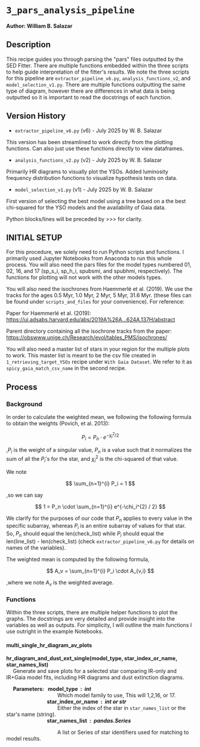 # `3_pars_analysis_pipeline`


**Author: William B. Salazar**


## Description

This recipe guides you through parsing the "pars" files outputted by the SED Fitter. There are multiple functions embedded within the three scripts to help guide interpretation of the fitter's results. We note the three scripts for this pipeline are `extractor_pipeline_v6.py`, `analysis_functions_v2`, and `model_selection_v1.py`. There are multiple functions outputting the same type of diagram, however there are differences in what data is being outputted so it is important to read the docstrings of each function.

## Version History

- `extractor_pipeline_v6.py` (v6) - July 2025 by W. B. Salazar

This version has been streamlined to work directly from the plotting functions. Can also just use these functions directly to view dataframes.

- `analysis_functions_v2.py` (v2) - July 2025 by W. B. Salazar

Primarily HR diagrams to visually plot the YSOs. Added luminosity frequency distribution functions to visualize hypothesis tests on data.

- `model_selection_v1.py` (v1) - July 2025 by W. B. Salazar

First version of selecting the best model using a tree based on a the best chi-squared for the YSO models and the availability of Gaia data. 


Python blocks/lines will be preceded by >>> for clarity.


## INITIAL SETUP

For this procedure, we solely need to run Python scripts and functions. I primarily used Jupyter Notebooks from Anaconda to run this whole process. You will also need the pars files for the model types numbered 01, 02, 16, and 17 (sp_s_i, sp_h_i, spubsmi, and spubhmi, respectively). The functions for plotting will not work with the other models types.

You will also need the isochrones from Haemmerlé et al. (2019). We use the tracks for the ages 0.5 Myr, 1.0 Myr, 2 Myr, 5 Myr, 31.6 Myr. (these files can be found under `scripts_and_files` for your convenience). For reference:

Paper for Haemmerlé et al. (2019):  https://ui.adsabs.harvard.edu/abs/2019A%26A...624A.137H/abstract

Parent directory containing all the isochrone tracks from the paper: https://obswww.unige.ch/Research/evol/tables_PMS/isochrones/

You will also need a master list of stars in your region for the multiple plots to work. This master list is meant to be the csv file created in `1_retrieving_target_YSOs` recipe under `With Gaia Dataset`. We refer to it as `spicy_gaia_match_csv_name` in the second recipe.


## Process

### Background


In order to calculate the weighted mean, we following the following formula to obtain the weights (Povich, et al. 2013):

$$ P_i = P_n \cdot e^{-\chi_i^{2} / 2} $$

,$P_i$ is the weight of a singular value, $P_n$ is a value such that it normalizes the sum of all the $P_i$'s for the star, and $\chi_i^{2}$ is the chi-squared of that value.

We note 

$$ \sum_{n=1}^{i} P_i = 1 $$

,so we can say

$$ 1 = P_n \cdot \sum_{n=1}^{i} e^{-\chi_i^{2} / 2} $$

We clarify for the purposes of our code that $P_n$ applies to every value in the specific subarray, whereas $P_i$ is an entire subarray of values for that star. So, $P_n$ should equal the len(check_list) while $P_i$ should equal the len(line_list) - len(check_list) (check `extractor_pipeline_v6.py` for details on names of the variables).


The weighted mean is computed by the following formula, 

$$ A_v = \sum_{n=1}^{i} P_i \cdot A_{v,i} $$

,where we note $A_v$ is the weighted average.


### Functions

Within the three scripts, there are multiple helper functions to plot the graphs. The docstrings are very detailed and provide insight into the variables as well as outputs. For simplicity, I will outline the main functions I use outright in the example Notebooks. 

#### multi_single_hr_diagram_av_plots

**hr_diagram_and_dust_ext_single(model_type, star_index_or_name, star_names_list)**
<br>
&emsp; Generate and save plots for a selected star comparing IR-only and IR+Gaia model fits, including HR diagrams and dust extinction diagrams.

&emsp; **Parameters:&ensp; model_type &nbsp;: &nbsp;*int***
<br>
&emsp;&emsp;&emsp;&emsp;&emsp;&emsp;&emsp;&emsp;&emsp;&ensp; Which model family to use, This will 1,2,16, or 17.
<br>
&emsp;&emsp;&emsp;&emsp;&emsp;&emsp;&emsp;&ensp; **star_index_or_name &nbsp;: &nbsp;*int or str***
<br>
&emsp;&emsp;&emsp;&emsp;&emsp;&emsp;&emsp;&emsp;&emsp;&ensp; Either the index of the star in `star_names_list` or the star's name (string). 
<br>
&emsp;&emsp;&emsp;&emsp;&emsp;&emsp;&emsp;&ensp; **star_names_list &nbsp;: &nbsp;*pandas.Series***
<br>

&emsp;&emsp;&emsp;&emsp;&emsp;&emsp;&emsp;&emsp;&emsp;&ensp; A list or Series of star identifiers used for matching to model results.
